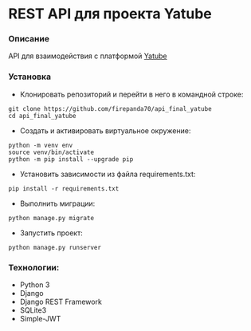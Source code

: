 # REST API для проекта Yatube

### Описание

API для взаимодействия с платформой [Yatube](https://github.com/firepanda70/yatube_project)

### Установка

- Клонировать репозиторий и перейти в него в командной строке:

```
git clone https://github.com/firepanda70/api_final_yatube
cd api_final_yatube
```

- Cоздать и активировать виртуальное окружение:

```
python -m venv env
source venv/bin/activate
python -m pip install --upgrade pip
```

- Установить зависимости из файла requirements.txt:

```
pip install -r requirements.txt
```

- Выполнить миграции:

```
python manage.py migrate
```

- Запустить проект:

```
python manage.py runserver
```

### Технологии:
- Python 3
- Django
- Django REST Framework
- SQLite3
- Simple-JWT
